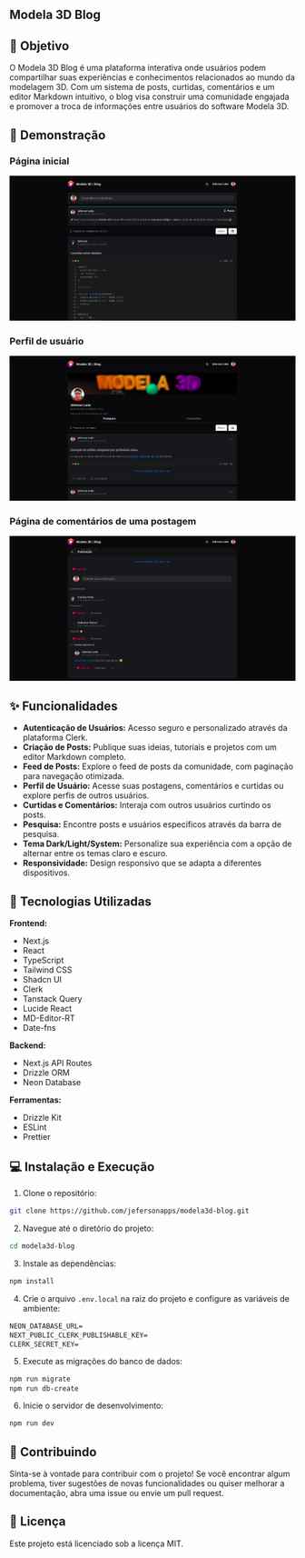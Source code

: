 ## Modela 3D Blog

## 🎯 Objetivo

O Modela 3D Blog é uma plataforma interativa onde usuários podem compartilhar suas experiências e conhecimentos relacionados ao mundo da modelagem 3D. Com um sistema de posts, curtidas, comentários e um editor Markdown intuitivo, o blog visa construir uma comunidade engajada e promover a troca de informações entre usuários do software Modela 3D.

## 📸 Demonstração

### Página inicial

<div align="center">
  <img src="public/assets/screenshot.png" alt="Página inicial da aplicação">
</div>

### Perfil de usuário

<div align="center">
  <img src="public/assets/profile.png" alt="Página de perfil do usuário">
</div>

### Página de comentários de uma postagem

<div align="center">
  <img src="public/assets/comments.png" alt="Página de comentários de uma postagem">
</div>

## ✨ Funcionalidades

- **Autenticação de Usuários:** Acesso seguro e personalizado através da plataforma Clerk.
- **Criação de Posts:** Publique suas ideias, tutoriais e projetos com um editor Markdown completo.
- **Feed de Posts:** Explore o feed de posts da comunidade, com paginação para navegação otimizada.
- **Perfil de Usuário:** Acesse suas postagens, comentários e curtidas ou explore perfis de outros usuários.
- **Curtidas e Comentários:** Interaja com outros usuários curtindo os posts.
- **Pesquisa:** Encontre posts e usuários específicos através da barra de pesquisa.
- **Tema Dark/Light/System:** Personalize sua experiência com a opção de alternar entre os temas claro e escuro.
- **Responsividade:** Design responsivo que se adapta a diferentes dispositivos.

## 🚀 Tecnologias Utilizadas

**Frontend:**

- Next.js
- React
- TypeScript
- Tailwind CSS
- Shadcn UI
- Clerk
- Tanstack Query
- Lucide React
- MD-Editor-RT
- Date-fns

**Backend:**

- Next.js API Routes
- Drizzle ORM
- Neon Database

**Ferramentas:**

- Drizzle Kit
- ESLint
- Prettier

## 💻 Instalação e Execução

1. Clone o repositório:

```bash
git clone https://github.com/jefersonapps/modela3d-blog.git
```

2. Navegue até o diretório do projeto:

```bash
cd modela3d-blog
```

3. Instale as dependências:

```bash
npm install
```

4. Crie o arquivo `.env.local` na raiz do projeto e configure as variáveis de ambiente:

```
NEON_DATABASE_URL=
NEXT_PUBLIC_CLERK_PUBLISHABLE_KEY=
CLERK_SECRET_KEY=
```

5. Execute as migrações do banco de dados:

```bash
npm run migrate
npm run db-create
```

6. Inicie o servidor de desenvolvimento:

```bash
npm run dev
```

## 🤝 Contribuindo

Sinta-se à vontade para contribuir com o projeto! Se você encontrar algum problema, tiver sugestões de novas funcionalidades ou quiser melhorar a documentação, abra uma issue ou envie um pull request.

## 📝 Licença

Este projeto está licenciado sob a licença MIT.
